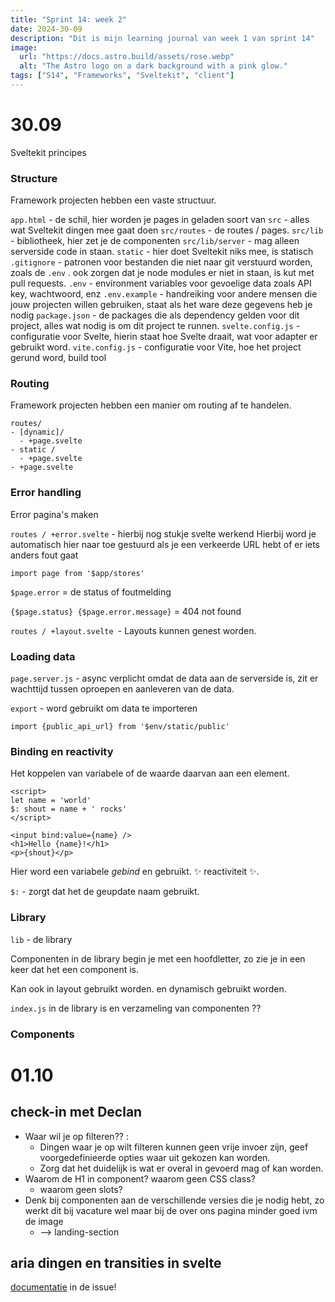 ```yaml
---
title: "Sprint 14: week 2"
date: 2024-30-09
description: "Dit is mijn learning journal van week 1 van sprint 14"
image:
  url: "https://docs.astro.build/assets/rose.webp"
  alt: "The Astro logo on a dark background with a pink glow."
tags: ["S14", "Frameworks", "Sveltekit", "client"]
---
```

# 30.09

Sveltekit principes

### Structure

Framework projecten hebben een vaste structuur.

`app.html` - de schil, hier worden je pages in geladen soort van
`src` - alles wat Sveltekit dingen mee gaat doen
`src/routes` - de routes / pages. 
`src/lib` - bibliotheek, hier zet je de componenten
`src/lib/server` -  mag alleen serverside code in staan.
`static` - hier doet Sveltekit niks mee, is statisch
`.gitignore` - patronen voor bestanden die niet naar git verstuurd worden, zoals  de `.env` . ook zorgen dat je node modules er niet in staan, is kut met pull requests.
`.env` - environment variables voor gevoelige data zoals API key, wachtwoord, enz
`.env.example` - handreiking voor andere mensen die jouw projecten willen gebruiken, staat als het ware deze gegevens heb je nodig
`package.json` -  de packages die als dependency gelden voor dit project, alles wat nodig is om dit project te runnen.
`svelte.config.js` - configuratie voor Svelte, hierin staat hoe Svelte draait, wat voor adapter er gebruikt word.
`vite.config.js` - configuratie voor Vite, hoe het project gerund word, build tool

### Routing

Framework projecten hebben een manier om routing af te handelen. 

```
routes/
- [dynamic]/
  - +page.svelte
- static /
  - +page.svelte
- +page.svelte
```

### Error handling

Error pagina's maken

`routes / +error.svelte` - hierbij nog stukje svelte werkend
Hierbij word je automatisch hier naar toe gestuurd als je een verkeerde URL hebt of er iets anders fout gaat

`import page from '$app/stores'`

`$page.error` = de status of foutmelding

`{$page.status} {$page.error.message}` = 404 not found 

`routes / +layout.svelte `- Layouts kunnen genest worden.

### Loading data

`page.server.js` - async verplicht omdat de data aan de serverside is, zit er wachttijd tussen oproepen en aanleveren van de data. 

`export` - word gebruikt om data te importeren

`import {public_api_url} from '$env/static/public'` 

### Binding en reactivity

Het koppelen van variabele of de waarde daarvan aan een element.

```
<script>
let name = 'world'
$: shout = name + ' rocks'
</script>

<input bind:value={name} />
<h1>Hello {name}!</h1>
<p>{shout}</p>
```

Hier word een variabele *gebind* en gebruikt. ✨ reactiviteit ✨.

`$:` - zorgt dat het de geupdate naam gebruikt.


### Library

`lib` - de library

Componenten in de library begin je met een hoofdletter, zo zie je in een keer dat het een component is.

Kan ook in layout gebruikt worden. en dynamisch gebruikt worden.

`index.js` in de library is en verzameling van componenten ??

### Components



# 01.10

## check-in met Declan

- Waar wil je op filteren?? : 
	- Dingen waar je op wilt filteren kunnen geen vrije invoer zijn, geef voorgedefinieerde opties waar uit gekozen kan worden.
	- Zorg dat het duidelijk is wat er overal in gevoerd mag of kan worden.
- Waarom de H1 in component? waarom geen CSS class?
	- waarom geen slots?
- Denk bij componenten aan de verschillende versies die je nodig hebt, zo werkt dit bij vacature wel maar bij de over ons pagina minder goed ivm de image
	- --> landing-section


## aria dingen en transities in svelte

[documentatie](https://github.com/fdnd-agency/voorhoede/issues/18#issuecomment-2385610601) in de issue!